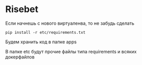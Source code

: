 # Risebet
Если начнешь с нового виртуаленва, то не забудь сделать
```shell script
pip install -r etc/requirements.txt
```

Будем хранить код в папке apps

В папке etc будут прочие файлы типа requirements и всяких докерфайлов

